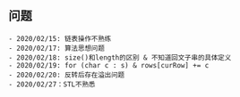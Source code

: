 ## 问题
    - 2020/02/15: 链表操作不熟练
    - 2020/02/17: 算法思想问题
    - 2020/02/18: size()和length的区别 & 不知道回文子串的具体定义
    - 2020/02/19: for (char c : s) & rows[curRow] += c
    - 2020/02/20: 反转后存在溢出问题
    - 2020/02/27：STL不熟悉